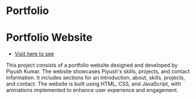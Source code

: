 # Portfolio

# Portfolio Website
- [Visit here to see](https://piyush-folio.netlify.app/)

This project consists of a portfolio website designed and developed by Piyush Kumar. The website showcases Piyush's skills, projects, and contact information. It includes sections for an introduction, about, skills, projects, and contact. The website is built using HTML, CSS, and JavaScript, with animations implemented to enhance user experience and engagement.
